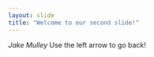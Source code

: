 ```yaml
---
layout: slide
title: "Welcome to our second slide!"
---
```

*Jake Mulley*
Use the left arrow to go back!
